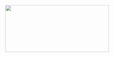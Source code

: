<a href="https://www.gitanimals.org/en_US?utm_medium=image&utm_source=statjhw&utm_content=line">
  <img
    src="https://render.gitanimals.org/lines/statjhw?pet-id=715167828235634673"
    width="330"
    height="150"
  />
</a>
  
